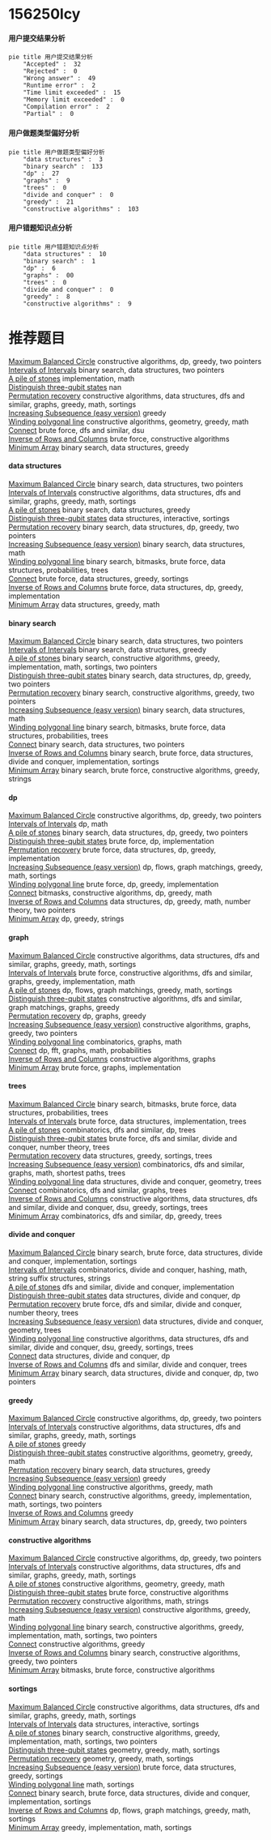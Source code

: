 # 156250lcy
<!-- tabs:start -->
#### **用户提交结果分析**

```mermaid
pie title 用户提交结果分析
    "Accepted" :  32
    "Rejected" :  0
    "Wrong answer" :  49
    "Runtime error" :  2
    "Time limit exceeded" :  15
    "Memory limit exceeded" :  0
    "Compilation error" :  2
    "Partial" :  0
```
#### **用户做题类型偏好分析**

```mermaid
pie title 用户做题类型偏好分析
    "data structures" :  3
    "binary search" :  133
    "dp" :  27
    "graphs" :  9
    "trees" :  0
    "divide and conquer" :  0
    "greedy" :  21
    "constructive algorithms" :  103
```
#### **用户错题知识点分析**

```mermaid
pie title 用户错题知识点分析
    "data structures" :  10
    "binary search" :  1
    "dp" :  6
    "graphs" :  00
    "trees" :  0
    "divide and conquer" :  0
    "greedy" :  8
    "constructive algorithms" :  9
```
<!-- tabs:end -->
# 推荐题目
[Maximum Balanced Circle](http://codeforces.com/problemset/problem/1157/F)		constructive algorithms,
                        dp,
                        greedy,
                        two pointers		  
[Intervals of Intervals](http://codeforces.com/problemset/problem/1034/D)		binary search,
                        data structures,
                        two pointers		  
[A pile of stones](http://codeforces.com/problemset/problem/1159/A)		implementation,
                        math		  
[Distinguish three-qubit states](http://codeforces.com/problemset/problem/1116/B1)		nan		  
[Permutation recovery](http://codeforces.com/problemset/problem/1158/C)		constructive algorithms,
                        data structures,
                        dfs and similar,
                        graphs,
                        greedy,
                        math,
                        sortings		  
[Increasing Subsequence (easy version)](http://codeforces.com/problemset/problem/1157/C1)		greedy		  
[Winding polygonal line](http://codeforces.com/problemset/problem/1158/D)		constructive algorithms,
                        geometry,
                        greedy,
                        math		  
[Connect](http://codeforces.com/problemset/problem/1130/C)		brute force,
                        dfs and similar,
                        dsu		  
[Inverse of Rows and Columns](http://codeforces.com/problemset/problem/1157/G)		brute force,
                        constructive algorithms		  
[Minimum Array](http://codeforces.com/problemset/problem/1157/E)		binary search,
                        data structures,
                        greedy		  
<!-- tabs:start -->
#### **data structures**
[Maximum Balanced Circle](http://codeforces.com/problemset/problem/1034/D)		binary search,
                        data structures,
                        two pointers		  
[Intervals of Intervals](http://codeforces.com/problemset/problem/1158/C)		constructive algorithms,
                        data structures,
                        dfs and similar,
                        graphs,
                        greedy,
                        math,
                        sortings		  
[A pile of stones](http://codeforces.com/problemset/problem/1157/E)		binary search,
                        data structures,
                        greedy		  
[Distinguish three-qubit states](http://codeforces.com/problemset/problem/1080/F)		data structures,
                        interactive,
                        sortings		  
[Permutation recovery](http://codeforces.com/problemset/problem/1492/C)		binary search,
                        data structures,
                        dp,
                        greedy,
                        two pointers		  
[Increasing Subsequence (easy version)](http://codeforces.com/problemset/problem/1490/G)		binary search,
                        data structures,
                        math		  
[Winding polygonal line](http://codeforces.com/problemset/problem/1479/D)		binary search,
                        bitmasks,
                        brute force,
                        data structures,
                        probabilities,
                        trees		  
[Connect](http://codeforces.com/problemset/problem/1497/A)		brute force,
                        data structures,
                        greedy,
                        sortings		  
[Inverse of Rows and Columns](http://codeforces.com/problemset/problem/1491/C)		brute force,
                        data structures,
                        dp,
                        greedy,
                        implementation		  
[Minimum Array](http://codeforces.com/problemset/problem/1492/B)		data structures,
                        greedy,
                        math		  
#### **binary search**
[Maximum Balanced Circle](http://codeforces.com/problemset/problem/1034/D)		binary search,
                        data structures,
                        two pointers		  
[Intervals of Intervals](http://codeforces.com/problemset/problem/1157/E)		binary search,
                        data structures,
                        greedy		  
[A pile of stones](http://codeforces.com/problemset/problem/1158/A)		binary search,
                        constructive algorithms,
                        greedy,
                        implementation,
                        math,
                        sortings,
                        two pointers		  
[Distinguish three-qubit states](http://codeforces.com/problemset/problem/1492/C)		binary search,
                        data structures,
                        dp,
                        greedy,
                        two pointers		  
[Permutation recovery](http://codeforces.com/problemset/problem/1463/D)		binary search,
                        constructive algorithms,
                        greedy,
                        two pointers		  
[Increasing Subsequence (easy version)](http://codeforces.com/problemset/problem/1490/G)		binary search,
                        data structures,
                        math		  
[Winding polygonal line](http://codeforces.com/problemset/problem/1479/D)		binary search,
                        bitmasks,
                        brute force,
                        data structures,
                        probabilities,
                        trees		  
[Connect](http://codeforces.com/problemset/problem/1436/E)		binary search,
                        data structures,
                        two pointers		  
[Inverse of Rows and Columns](http://codeforces.com/problemset/problem/1461/D)		binary search,
                        brute force,
                        data structures,
                        divide and conquer,
                        implementation,
                        sortings		  
[Minimum Array](http://codeforces.com/problemset/problem/1493/C)		binary search,
                        brute force,
                        constructive algorithms,
                        greedy,
                        strings		  
#### **dp**
[Maximum Balanced Circle](http://codeforces.com/problemset/problem/1157/F)		constructive algorithms,
                        dp,
                        greedy,
                        two pointers		  
[Intervals of Intervals](http://codeforces.com/problemset/problem/1158/F)		dp,
                        math		  
[A pile of stones](http://codeforces.com/problemset/problem/1492/C)		binary search,
                        data structures,
                        dp,
                        greedy,
                        two pointers		  
[Distinguish three-qubit states](https://codeforces.com/contest/1457/problem/C)		brute force,
                        dp,
                        implementation		  
[Permutation recovery](http://codeforces.com/problemset/problem/1491/C)		brute force,
                        data structures,
                        dp,
                        greedy,
                        implementation		  
[Increasing Subsequence (easy version)](http://codeforces.com/problemset/problem/1437/C)		dp,
                        flows,
                        graph matchings,
                        greedy,
                        math,
                        sortings		  
[Winding polygonal line](http://codeforces.com/problemset/problem/1499/B)		brute force,
                        dp,
                        greedy,
                        implementation		  
[Connect](http://codeforces.com/problemset/problem/1491/D)		bitmasks,
                        constructive algorithms,
                        dp,
                        greedy,
                        math		  
[Inverse of Rows and Columns](http://codeforces.com/problemset/problem/1497/E1)		data structures,
                        dp,
                        greedy,
                        math,
                        number theory,
                        two pointers		  
[Minimum Array](http://codeforces.com/problemset/problem/1466/C)		dp,
                        greedy,
                        strings		  
#### **graph**
[Maximum Balanced Circle](http://codeforces.com/problemset/problem/1158/C)		constructive algorithms,
                        data structures,
                        dfs and similar,
                        graphs,
                        greedy,
                        math,
                        sortings		  
[Intervals of Intervals](http://codeforces.com/problemset/problem/1487/C)		brute force,
                        constructive algorithms,
                        dfs and similar,
                        graphs,
                        greedy,
                        implementation,
                        math		  
[A pile of stones](http://codeforces.com/problemset/problem/1437/C)		dp,
                        flows,
                        graph matchings,
                        greedy,
                        math,
                        sortings		  
[Distinguish three-qubit states](http://codeforces.com/problemset/problem/1470/D)		constructive algorithms,
                        dfs and similar,
                        graph matchings,
                        graphs,
                        greedy		  
[Permutation recovery](http://codeforces.com/problemset/problem/1476/C)		dp,
                        graphs,
                        greedy		  
[Increasing Subsequence (easy version)](http://codeforces.com/problemset/problem/1304/D)		constructive algorithms,
                        graphs,
                        greedy,
                        two pointers		  
[Winding polygonal line](http://codeforces.com/problemset/problem/1475/C)		combinatorics,
                        graphs,
                        math		  
[Connect](http://codeforces.com/problemset/problem/553/E)		dp,
                        fft,
                        graphs,
                        math,
                        probabilities		  
[Inverse of Rows and Columns](http://codeforces.com/problemset/problem/1495/C)		constructive algorithms,
                        graphs		  
[Minimum Array](http://codeforces.com/problemset/problem/1510/K)		brute force,
                        graphs,
                        implementation		  
#### **trees**
[Maximum Balanced Circle](http://codeforces.com/problemset/problem/1479/D)		binary search,
                        bitmasks,
                        brute force,
                        data structures,
                        probabilities,
                        trees		  
[Intervals of Intervals](http://codeforces.com/problemset/problem/1511/C)		brute force,
                        data structures,
                        implementation,
                        trees		  
[A pile of stones](http://codeforces.com/problemset/problem/1499/F)		combinatorics,
                        dfs and similar,
                        dp,
                        trees		  
[Distinguish three-qubit states](http://codeforces.com/problemset/problem/1491/E)		brute force,
                        dfs and similar,
                        divide and conquer,
                        number theory,
                        trees		  
[Permutation recovery](http://codeforces.com/problemset/problem/1466/D)		data structures,
                        greedy,
                        sortings,
                        trees		  
[Increasing Subsequence (easy version)](http://codeforces.com/problemset/problem/1495/D)		combinatorics,
                        dfs and similar,
                        graphs,
                        math,
                        shortest paths,
                        trees		  
[Winding polygonal line](http://codeforces.com/problemset/problem/1303/G)		data structures,
                        divide and conquer,
                        geometry,
                        trees		  
[Connect](http://codeforces.com/problemset/problem/1454/E)		combinatorics,
                        dfs and similar,
                        graphs,
                        trees		  
[Inverse of Rows and Columns](http://codeforces.com/problemset/problem/1494/D)		constructive algorithms,
                        data structures,
                        dfs and similar,
                        divide and conquer,
                        dsu,
                        greedy,
                        sortings,
                        trees		  
[Minimum Array](http://codeforces.com/problemset/problem/1292/C)		combinatorics,
                        dfs and similar,
                        dp,
                        greedy,
                        trees		  
#### **divide and conquer**
[Maximum Balanced Circle](http://codeforces.com/problemset/problem/1461/D)		binary search,
                        brute force,
                        data structures,
                        divide and conquer,
                        implementation,
                        sortings		  
[Intervals of Intervals](http://codeforces.com/problemset/problem/1466/G)		combinatorics,
                        divide and conquer,
                        hashing,
                        math,
                        string suffix structures,
                        strings		  
[A pile of stones](http://codeforces.com/problemset/problem/1490/D)		dfs and similar,
                        divide and conquer,
                        implementation		  
[Distinguish three-qubit states](https://codeforces.com/contest/1483/problem/C)		data structures,
                        divide and conquer,
                        dp		  
[Permutation recovery](http://codeforces.com/problemset/problem/1491/E)		brute force,
                        dfs and similar,
                        divide and conquer,
                        number theory,
                        trees		  
[Increasing Subsequence (easy version)](http://codeforces.com/problemset/problem/1303/G)		data structures,
                        divide and conquer,
                        geometry,
                        trees		  
[Winding polygonal line](http://codeforces.com/problemset/problem/1494/D)		constructive algorithms,
                        data structures,
                        dfs and similar,
                        divide and conquer,
                        dsu,
                        greedy,
                        sortings,
                        trees		  
[Connect](http://codeforces.com/problemset/problem/1482/E)		data structures,
                        divide and conquer,
                        dp		  
[Inverse of Rows and Columns](http://codeforces.com/problemset/problem/566/C)		dfs and similar,
                        divide and conquer,
                        trees		  
[Minimum Array](http://codeforces.com/problemset/problem/1428/F)		binary search,
                        data structures,
                        divide and conquer,
                        dp,
                        two pointers		  
#### **greedy**
[Maximum Balanced Circle](http://codeforces.com/problemset/problem/1157/F)		constructive algorithms,
                        dp,
                        greedy,
                        two pointers		  
[Intervals of Intervals](http://codeforces.com/problemset/problem/1158/C)		constructive algorithms,
                        data structures,
                        dfs and similar,
                        graphs,
                        greedy,
                        math,
                        sortings		  
[A pile of stones](http://codeforces.com/problemset/problem/1157/C1)		greedy		  
[Distinguish three-qubit states](http://codeforces.com/problemset/problem/1158/D)		constructive algorithms,
                        geometry,
                        greedy,
                        math		  
[Permutation recovery](http://codeforces.com/problemset/problem/1157/E)		binary search,
                        data structures,
                        greedy		  
[Increasing Subsequence (easy version)](http://codeforces.com/problemset/problem/1157/C2)		greedy		  
[Winding polygonal line](http://codeforces.com/problemset/problem/1157/D)		constructive algorithms,
                        greedy,
                        math		  
[Connect](http://codeforces.com/problemset/problem/1158/A)		binary search,
                        constructive algorithms,
                        greedy,
                        implementation,
                        math,
                        sortings,
                        two pointers		  
[Inverse of Rows and Columns](http://codeforces.com/problemset/problem/1157/B)		greedy		  
[Minimum Array](http://codeforces.com/problemset/problem/1492/C)		binary search,
                        data structures,
                        dp,
                        greedy,
                        two pointers		  
#### **constructive algorithms**
[Maximum Balanced Circle](http://codeforces.com/problemset/problem/1157/F)		constructive algorithms,
                        dp,
                        greedy,
                        two pointers		  
[Intervals of Intervals](http://codeforces.com/problemset/problem/1158/C)		constructive algorithms,
                        data structures,
                        dfs and similar,
                        graphs,
                        greedy,
                        math,
                        sortings		  
[A pile of stones](http://codeforces.com/problemset/problem/1158/D)		constructive algorithms,
                        geometry,
                        greedy,
                        math		  
[Distinguish three-qubit states](http://codeforces.com/problemset/problem/1157/G)		brute force,
                        constructive algorithms		  
[Permutation recovery](http://codeforces.com/problemset/problem/1158/B)		constructive algorithms,
                        math,
                        strings		  
[Increasing Subsequence (easy version)](http://codeforces.com/problemset/problem/1157/D)		constructive algorithms,
                        greedy,
                        math		  
[Winding polygonal line](http://codeforces.com/problemset/problem/1158/A)		binary search,
                        constructive algorithms,
                        greedy,
                        implementation,
                        math,
                        sortings,
                        two pointers		  
[Connect](http://codeforces.com/problemset/problem/1493/A)		constructive algorithms,
                        greedy		  
[Inverse of Rows and Columns](http://codeforces.com/problemset/problem/1463/D)		binary search,
                        constructive algorithms,
                        greedy,
                        two pointers		  
[Minimum Array](https://codeforces.com/contest/1456/problem/B)		bitmasks,
                        brute force,
                        constructive algorithms		  
#### **sortings**
[Maximum Balanced Circle](http://codeforces.com/problemset/problem/1158/C)		constructive algorithms,
                        data structures,
                        dfs and similar,
                        graphs,
                        greedy,
                        math,
                        sortings		  
[Intervals of Intervals](http://codeforces.com/problemset/problem/1080/F)		data structures,
                        interactive,
                        sortings		  
[A pile of stones](http://codeforces.com/problemset/problem/1158/A)		binary search,
                        constructive algorithms,
                        greedy,
                        implementation,
                        math,
                        sortings,
                        two pointers		  
[Distinguish three-qubit states](https://codeforces.com/contest/1496/problem/C)		geometry,
                        greedy,
                        math,
                        sortings		  
[Permutation recovery](http://codeforces.com/problemset/problem/1495/A)		geometry,
                        greedy,
                        math,
                        sortings		  
[Increasing Subsequence (easy version)](http://codeforces.com/problemset/problem/1497/A)		brute force,
                        data structures,
                        greedy,
                        sortings		  
[Winding polygonal line](http://codeforces.com/problemset/problem/1427/A)		math,
                        sortings		  
[Connect](http://codeforces.com/problemset/problem/1461/D)		binary search,
                        brute force,
                        data structures,
                        divide and conquer,
                        implementation,
                        sortings		  
[Inverse of Rows and Columns](http://codeforces.com/problemset/problem/1437/C)		dp,
                        flows,
                        graph matchings,
                        greedy,
                        math,
                        sortings		  
[Minimum Array](http://codeforces.com/problemset/problem/1473/A)		greedy,
                        implementation,
                        math,
                        sortings		  
<!-- tabs:end -->
